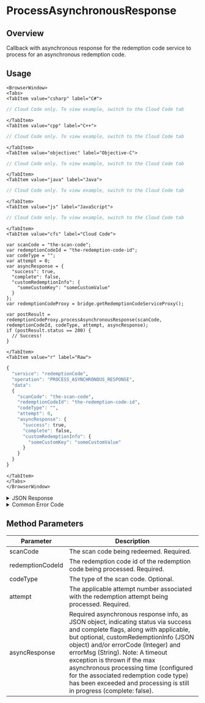 # ProcessAsynchronousResponse
## Overview
Callback with asynchronous response for the redemption code service to process for an asynchronous redemption code.


<PartialServop service_name="redemptionCode" operation_name="PROCESS_ASYNCHRONOUS_RESPONSE" />

## Usage

```mdx-code-block
<BrowserWindow>
<Tabs>
<TabItem value="csharp" label="C#">
```

```csharp
// Cloud Code only. To view example, switch to the Cloud Code tab
```

```mdx-code-block
</TabItem>
<TabItem value="cpp" label="C++">
```

```cpp
// Cloud Code only. To view example, switch to the Cloud Code tab
```

```mdx-code-block
</TabItem>
<TabItem value="objectivec" label="Objective-C">
```

```objectivec
// Cloud Code only. To view example, switch to the Cloud Code tab
```

```mdx-code-block
</TabItem>
<TabItem value="java" label="Java">
```

```java
// Cloud Code only. To view example, switch to the Cloud Code tab
```

```mdx-code-block
</TabItem>
<TabItem value="js" label="JavaScript">
```

```javascript
// Cloud Code only. To view example, switch to the Cloud Code tab
```

```mdx-code-block
</TabItem>
<TabItem value="cfs" label="Cloud Code">
```

```cfscript
var scanCode = "the-scan-code";
var redemptionCodeId = "the-redemption-code-id";
var codeType = "";
var attempt = 0;
var asyncResponse = {
  "success": true,
  "complete": false,
  "customRedemptionInfo": {
    "someCustomKey": "someCustomValue"
  }
};
var redemptionCodeProxy = bridge.getRedemptionCodeServiceProxy();

var postResult = redemptionCodeProxy.processAsynchronousResponse(scanCode, redemptionCodeId, codeType, attempt, asyncResponse);
if (postResult.status == 200) {
  // Success!
}
```

```mdx-code-block
</TabItem>
<TabItem value="r" label="Raw">
```

```r
{
  "service": "redemptionCode",
  "operation": "PROCESS_ASYNCHRONOUS_RESPONSE",
  "data":
  {
    "scanCode": "the-scan-code",
    "redemptionCodeId": "the-redemption-code-id",
    "codeType": "",
    "attempt": 0,
    "asyncResponse": {
      "success": true,
      "complete": false,
      "customRedemptionInfo": {
        "someCustomKey": "someCustomValue"
      }
    }
  }
}
```

```mdx-code-block
</TabItem>
</Tabs>
</BrowserWindow>
```

<details>
<summary>JSON Response</summary>

```json
{
  "data": {
    "gameId": "23713",
    "scanCode": "fdjsl-zh5h2-mwdw1-no0ua-x40ci",
    "codeType": "test22",
    "redemptionCodeId": "b75e0c13-08d2-41d1-9cf6-ff4a72356d2f",
    "version": 3,
    "codeState": "InProgress",
    "customCodeInfo": {
      "factoryId": 22
    },
    "customRedemptionInfo": {
      "transaction_id": "9d3936f686fccd646669f67f332440e54a48f5c05a562c89a6637dc1125654eb"
    },
    "redeemedByProfileId": null,
    "redeemedByProfileName": null,
    "invalidationReason": null,
    "createdAt": 1655818588627,
    "activatedAt": 1655818588627,
    "redeemedAt": null,
    "invalidatedAt": null,
    "updatedAt": 1655818611860,
    "currentAttempt": 0,
    "status": {
      "attempt": 0,
      "attemptedAt": 1655818605849,
      "attemptedBy": "c14caf2b-6c72-4c8e-9280-54356f7d56c2",
      "scriptId": "2f944060-9eff-40c4-bdc3-ab7d00f83f35",
      "scriptVersion": 38,
      "attemptState": "IN_PROGRESS",
      "response": {
        "success": true,
        "complete": false,
        "customRedemptionInfo": {
          "transaction_id": "9d3936f686fccd646669f67f332440e54a48f5c05a562c89a6637dc1125654eb"
        },
        "errorCode": null,
        "errorMsg": null
      }
    }
  },
  "status": 200
}
```
</details>

<details>
<summary>Common Error Code</summary>

### Status Codes
Code | Name | Description
---- | ---- | -----------
40395 | REDEMPTION_CODE_NOT_FOUND | The specified code was not found
40398 | REDEMPTION_CODE_NOT_ACTIVE | The specified code is not active
40401 | REDEMPTION_CODE_REDEEMED | The code has already been redeemed
40402 | REDEMPTION_CODE_REDEEMED_BY_SELF | The code has already been redeemed by the calling user
40403 | REDEMPTION_CODE_REDEEMED_BY_OTHER | The code has already been redeemed by another user
40757 | REDEMPTION_OF_CUSTOM_CODE_FAILED | Missing identity, required for get identity data
40758 | REDEMPTION_CODE_NOT_IN_PROGRESS | The code state is not in progress
40759 | REDEMPTION_CODE_ATTEMPT_ERROR | The attempt number input was not correct
40760 | REDEMPTION_CODE_ATTEMPT_MISMATCH | The applicable attempt number associated with the redemption attempt being processed doesn't match the code type
40761 | REDEMPTION_CODE_ASYNC_BAD_RESPONSE | The asynchronous response was not correct
40762 | REDEMPTION_CODE_BY_ID_NOT_FOUND | The specified code was not found by redemptionCodeId
40767 | REDEMPTION_CODE_TYPE_NOT_ASYNC | The specified codeType was not asynchronous
40768 | REDEMPTION_CODE_ASYNC_PROCESSING_TIMEOUT | The specified timeout was hit

</details>


## Method Parameters
Parameter | Description
--------- | -----------
scanCode | The scan code being redeemed. Required.
redemptionCodeId | The redemption code id of the redemption code being processed. Required.
codeType | The type of the scan code. Optional.
attempt | The applicable attempt number associated with the redemption attempt being processed. Required.
asyncResponse | Required asynchronous response info, as JSON object, indicating status via success and complete flags, along with applicable, but optional, customRedemptionInfo (JSON object) and/or errorCode (Integer) and errorMsg (String).  Note: A timeout exception is thrown if the max asynchronous processing time (configured for the associated redemption code type) has been exceeded and processing is still in progress (complete: false).


